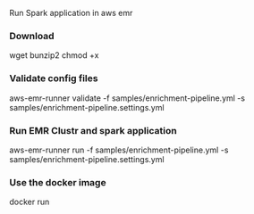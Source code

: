 Run Spark application in aws emr

### Download
wget 
bunzip2
chmod +x

### Validate config files
aws-emr-runner validate -f samples/enrichment-pipeline.yml -s samples/enrichment-pipeline.settings.yml

### Run EMR Clustr and spark application
aws-emr-runner run -f samples/enrichment-pipeline.yml -s samples/enrichment-pipeline.settings.yml

### Use the docker image
docker run 
